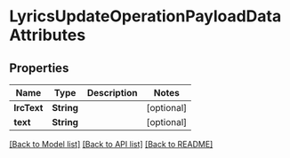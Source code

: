 # LyricsUpdateOperationPayloadDataAttributes

## Properties
Name | Type | Description | Notes
------------ | ------------- | ------------- | -------------
**lrcText** | **String** |  | [optional] 
**text** | **String** |  | [optional] 

[[Back to Model list]](../README.md#documentation-for-models) [[Back to API list]](../README.md#documentation-for-api-endpoints) [[Back to README]](../README.md)


